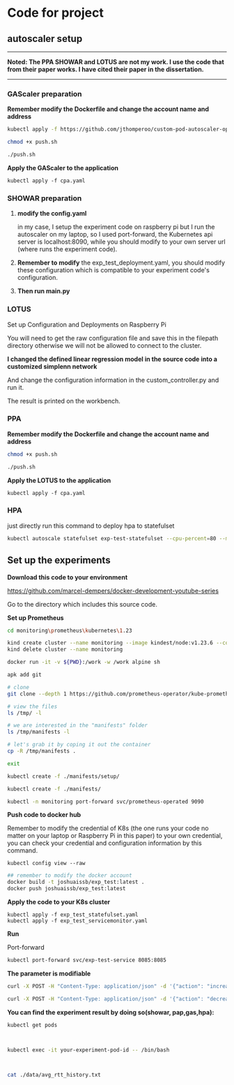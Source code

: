 # Code for project



## autoscaler setup

***

**Noted: The PPA SHOWAR and LOTUS are not my work. I use the code that from their paper works. I have cited their paper in the dissertation.**

***

### GAScaler preparation

**Remember modify the Dockerfile and change the account name and address**

```bash
kubectl apply -f https://github.com/jthomperoo/custom-pod-autoscaler-operator/releases/download/v1.1.0/cluster.yaml

chmod +x push.sh

./push.sh
```

**Apply the GAScaler to the application**

```shell
kubectl apply -f cpa.yaml
```



### SHOWAR preparation

1. **modify the config.yaml**

   in my case, I setup the experiment code on raspberry pi but I run the autoscaler on my laptop, so I used port-forward, the Kubernetes api server is localhost:8090, while you should modify to your own server url (where runs the experiment code).

2. **Remember to modify** the exp_test_deployment.yaml, you should modify these configuration which is compatible to your experiment code's configuration.

3. **Then run main.py**



### LOTUS

Set up Configuration and Deployments on Raspberry Pi

You will need to get the raw configuration file and save this in the filepath directory otherwise we will not be allowed to connect to the cluster. 

**I changed the defined linear regression model in the source code into a customized simplenn network**

And change the configuration information in the custom_controller.py and run it.

The result is printed on the workbench.

### PPA

**Remember modify the Dockerfile and change the account name and address**

```bash
chmod +x push.sh

./push.sh
```

**Apply the LOTUS to the application**

```
kubectl apply -f cpa.yaml
```



### HPA

just directly run this command to deploy hpa to statefulset

```bash
kubectl autoscale statefulset exp-test-statefulset --cpu-percent=80 --min=1 --max=10
```



## Set up the experiments

**Download this code to your environment**

https://github.com/marcel-dempers/docker-development-youtube-series

Go to the directory which includes this source code.

**Set up Prometheus**

```bash
cd monitoring\prometheus\kubernetes\1.23

kind create cluster --name monitoring --image kindest/node:v1.23.6 --config kind.yaml
kind delete cluster --name monitoring
```

```bash
docker run -it -v ${PWD}:/work -w /work alpine sh

apk add git

# clone
git clone --depth 1 https://github.com/prometheus-operator/kube-prometheus.git -b release-0.10 /tmp/

# view the files
ls /tmp/ -l

# we are interested in the "manifests" folder
ls /tmp/manifests -l

# let's grab it by coping it out the container
cp -R /tmp/manifests .

exit
```



```bash
kubectl create -f ./manifests/setup/

kubectl create -f ./manifests/

kubectl -n monitoring port-forward svc/prometheus-operated 9090
```





**Push code to docker hub**

Remember to modify the credential of K8s (the one runs your code no matter on your laptop or Raspberry Pi in this paper) to your own credential, you can check your credential and configuration information by this command.

```shell
kubectl config view --raw
```

```bash
## remember to modify the docker account
docker build -t joshuaissb/exp_test:latest .
docker push joshuaissb/exp_test:latest

```

**Apply the code to your K8s cluster**

```shell
kubectl apply -f exp_test_statefulset.yaml             
kubectl apply -f exp_test_servicemonitor.yaml
```



**Run**

Port-forward

```bash
kubectl port-forward svc/exp-test-service 8085:8085
```



**The parameter is modifiable**

```bash
curl -X POST -H "Content-Type: application/json" -d '{"action": "increase","parameter":2048}' http://localhost:8085/trigger

curl -X POST -H "Content-Type: application/json" -d '{"action": "decrease","parameter":2048}' http://localhost:8085/trigger
```



**You can find the experiment result by doing so(showar, pap,gas,hpa):**

```bash
kubectl get pods



kubectl exec -it your-experiment-pod-id -- /bin/bash

 

cat ./data/avg_rtt_history.txt
```

